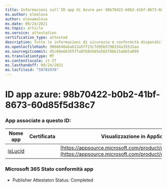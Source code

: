 ```yaml
---
title: Informazioni sull'ID app di Azure per 98b70422-b0b2-41bf-8673-60d85f5d38c7
ms.author: elmalova
author: elenamalova
ms.date: 09/24/2021
ms.topic: article
ms.service: attestation
certification_type: attested
description: Tutte le informazioni di sicurezza e conformità disponibili per 98b70422-b0b2-41bf-8673-60d85f5d38c7.
ms.openlocfilehash: 9866640aba613a5ff23c7d95b5798154a35531aa
ms.sourcegitcommit: d5c60e66355ffa8fb84565e565f8bb15a665a099
ms.translationtype: MT
ms.contentlocale: it-IT
ms.lasthandoff: 09/24/2021
ms.locfileid: "59781976"
---
```

# <a name="azure-app-id-98b70422-b0b2-41bf-8673-60d85f5d38c7"></a>ID app azure: 98b70422-b0b2-41bf-8673-60d85f5d38c7


### <a name="apps-associated-with-this-id"></a>App associate a questo ID:
| **Nome app** | **Certificata** | **Visualizzazione in AppSource** |
|--------------|---------------|-----------------------|
| [isLucid](https://docs.microsoft.com/microsoft-365-app-certification/forward/WA200002385) |  | [https://appsource.microsoft.com/product/office/WA200002385](https://appsource.microsoft.com/product/office/WA200002385) |

### <a name="microsoft-365-app-compliance-status"></a>Microsoft 365 Stato conformità app
- Publisher Attestaton Status: Completed
